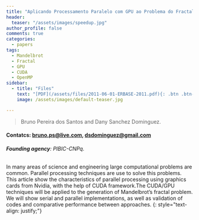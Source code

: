 ```yaml
---
title: "Aplicando Processamento Paralelo com GPU ao Problema do Fractal de Mandelbrot"
header:
  teaser: "/assets/images/speedup.jpg"
author_profile: false
comments: true
categories:
  - papers
tags:
  - Mandelbrot
  - Fractal
  - GPU
  - CUDA
  - OpenMP
sidebar:
  - title: "Files"
    text: "[PDF](/assets/files/2011-06-01-ERBASE-2011.pdf){: .btn .btn--success} [Talk PDF](/assets/files/2011-06-01-talk-ERBASE-2011.pdf){: .btn .btn--info}"
    image: /assets/images/default-teaser.jpg

---
```


> Bruno Pereira dos Santos and Dany Sanchez Dominguez.
#### Contatcs: bruno.ps@live.com, dsdominguez@gmail.com
###### **Founding agency**: PIBIC-CNPq.

In many areas of science and engineering large computational problems are common. Parallel processing techniques are use to solve this problems. This article show the characteristics of parallel processing using graphics cards from Nvidia, with the help of CUDA framework.The CUDA/GPU techniques will be applied to the generation of Mandelbrot’s fractal problem. We will show serial and parallel implementations, as well as validation of codes and comparative performance between approaches.
{: style="text-align: justify;"}
